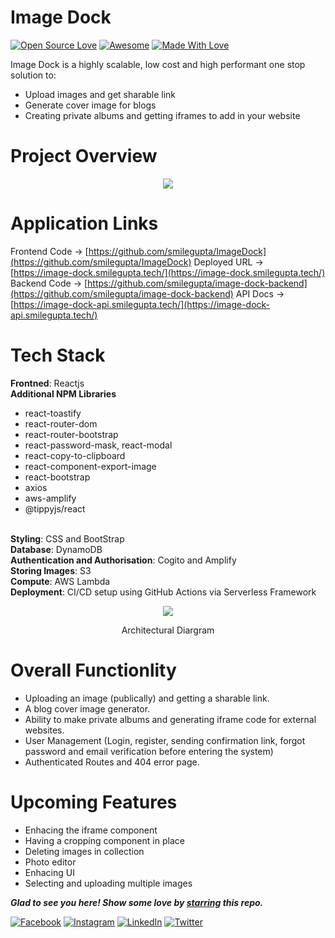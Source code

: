 # Image Dock
[![Open Source Love](https://badges.frapsoft.com/os/v2/open-source.svg?v=103)](https://github.com/smilegupta)
[![Awesome](https://cdn.rawgit.com/sindresorhus/awesome/d7305f38d29fed78fa85652e3a63e154dd8e8829/media/badge.svg)](https://github.com/smilegupta) [![Made With Love](https://img.shields.io/badge/Made%20With-Love-orange.svg)](https://github.com/smilegupta)

Image Dock is a highly scalable, low cost and high performant one stop solution to:
- Upload images and get sharable link
- Generate cover image for blogs
- Creating private albums and getting iframes to add in your website

# Project Overview
<p align="center">
  <img src="https://image-dock-uploads-be.s3.ap-south-1.amazonaws.com/image.2021-04-19T15%3A57%3A07.299Z" />
</p>

# Application Links

Frontend Code -> [https://github.com/smilegupta/ImageDock](https://github.com/smilegupta/ImageDock)
Deployed URL -> [https://image-dock.smilegupta.tech/](https://image-dock.smilegupta.tech/)
Backend Code -> [https://github.com/smilegupta/image-dock-backend](https://github.com/smilegupta/image-dock-backend)
API Docs -> [https://image-dock-api.smilegupta.tech/](https://image-dock-api.smilegupta.tech/)

# Tech Stack

<b>Frontned</b>: Reactjs
<br>
<b>Additional NPM Libraries</b>
  - react-toastify
  - react-router-dom
  - react-router-bootstrap
  - react-password-mask, react-modal
  - react-copy-to-clipboard
  - react-component-export-image
  - react-bootstrap
  - axios
  - aws-amplify
  - @tippyjs/react
<br>
<b>Styling</b>: CSS and BootStrap
<br>
<b>Database</b>: DynamoDB
<br>
<b>Authentication and Authorisation</b>: Cogito and Amplify
<br>
<b>Storing Images</b>: S3
<br>
<b>Compute</b>: AWS Lambda
<br>
<b>Deployment</b>: CI/CD setup using GitHub Actions via Serverless Framework

<p align="center">
  <img src="https://image-dock-uploads-be.s3.ap-south-1.amazonaws.com/image.2021-04-18T19%3A42%3A20.791Z" />
</p>
<p align="center">
  Architectural  Diargram 
</p>

# Overall Functionlity
- Uploading an image (publically) and getting a sharable link. 
- A blog cover image generator.
- Ability to make private albums and generating iframe code for external websites. 
- User Management (Login, register, sending confirmation link, forgot password and email verification before entering the system) 
- Authenticated Routes and 404 error page.

# Upcoming Features
- Enhacing the iframe component
- Having a cropping component in place
- Deleting images in collection
- Photo editor
- Enhacing UI
- Selecting and uploading multiple images 

***Glad to see you here! Show some love by [starring](https://github.com/smilegupta/ImageDock/) this repo.***

[![Facebook](https://img.shields.io/static/v1.svg?label=follow&message=@smileguptaaa&color=grey&logo=facebook&style=flat&logoColor=white&colorA=blue)](https://www.facebook.com/smileguptaaa)  [![Instagram](https://img.shields.io/static/v1.svg?label=follow&message=@smileguptaaa&color=grey&logo=instagram&style=flat&logoColor=white&colorA=blue)](https://www.instagram.com/smileguptaaa/) [![LinkedIn](https://img.shields.io/static/v1.svg?label=connect&message=@smilegupta&color=grey&logo=linkedin&style=flat&logoColor=white&colorA=blue)](https://www.linkedin.com/in/smilegupta/) [![Twitter](https://img.shields.io/static/v1.svg?label=connect&message=@smileguptaaa&color=grey&logo=twitter&style=flat&logoColor=white&colorA=blue)](https://twitter.com/smileguptaaa)
